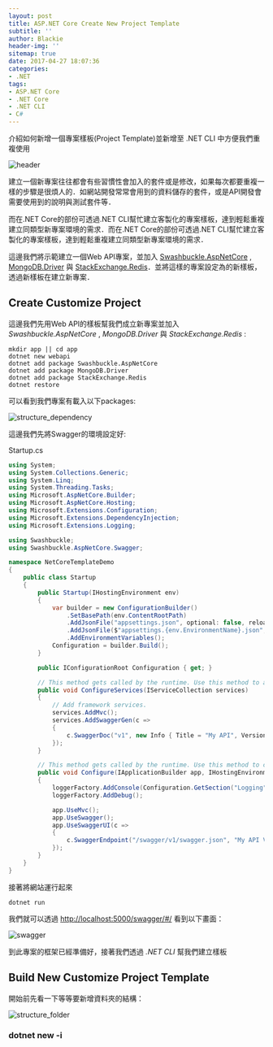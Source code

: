 ```yaml
---
layout: post
title: ASP.NET Core Create New Project Template
subtitle: ''
author: Blackie
header-img: ''
sitemap: true
date: 2017-04-27 18:07:36
categories:
- .NET
tags: 
- ASP.NET Core
- .NET Core
- .NET CLI
- C#
---
```


介紹如何新增一個專案樣板(Project Template)並新增至 .NET CLI 中方便我們重複使用

<!-- More -->

![header](header.png)

建立一個新專案往往都會有些習慣性會加入的套件或是修改，如果每次都要重複一樣的步驟是很煩人的．如網站開發常常會用到的資料儲存的套件，或是API開發會需要使用到的說明與測試套件等．

而在.NET Core的部份可透過.NET CLI幫忙建立客製化的專案樣板，達到輕鬆重複建立同類型新專案環境的需求．而在.NET Core的部份可透過.NET CLI幫忙建立客製化的專案樣板，達到輕鬆重複建立同類型新專案環境的需求．

這邊我們將示範建立一個Web API專案，並加入 [Swashbuckle.AspNetCore](https://github.com/domaindrivendev/Swashbuckle.AspNetCore) , [MongoDB.Driver](https://github.com/mongodb/mongo-csharp-driver) 與 [StackExchange.Redis](https://github.com/StackExchange/StackExchange.Redis)．並將這樣的專案設定為的新樣板，透過新樣板在建立新專案．

## Create Customize Project ##

這邊我們先用Web API的樣板幫我們成立新專案並加入 *Swashbuckle.AspNetCore* , *MongoDB.Driver* 與 *StackExchange.Redis* :

    mkdir app || cd app
    dotnet new webapi
    dotnet add package Swashbuckle.AspNetCore
    dotnet add package MongoDB.Driver
    dotnet add package StackExchange.Redis
    dotnet restore

可以看到我們專案有載入以下packages:

![structure_dependency](structure_dependency.png)

這邊我們先將Swagger的環境設定好:

Startup.cs
```csharp
using System;
using System.Collections.Generic;
using System.Linq;
using System.Threading.Tasks;
using Microsoft.AspNetCore.Builder;
using Microsoft.AspNetCore.Hosting;
using Microsoft.Extensions.Configuration;
using Microsoft.Extensions.DependencyInjection;
using Microsoft.Extensions.Logging;

using Swashbuckle;
using Swashbuckle.AspNetCore.Swagger;

namespace NetCoreTemplateDemo
{
    public class Startup
    {
        public Startup(IHostingEnvironment env)
        {
            var builder = new ConfigurationBuilder()
                .SetBasePath(env.ContentRootPath)
                .AddJsonFile("appsettings.json", optional: false, reloadOnChange: true)
                .AddJsonFile($"appsettings.{env.EnvironmentName}.json", optional: true)
                .AddEnvironmentVariables();
            Configuration = builder.Build();
        }

        public IConfigurationRoot Configuration { get; }

        // This method gets called by the runtime. Use this method to add services to the container.
        public void ConfigureServices(IServiceCollection services)
        {
            // Add framework services.
            services.AddMvc();
            services.AddSwaggerGen(c =>
            {
                c.SwaggerDoc("v1", new Info { Title = "My API", Version = "v1" });
            });
        }

        // This method gets called by the runtime. Use this method to configure the HTTP request pipeline.
        public void Configure(IApplicationBuilder app, IHostingEnvironment env, ILoggerFactory loggerFactory)
        {
            loggerFactory.AddConsole(Configuration.GetSection("Logging"));
            loggerFactory.AddDebug();

            app.UseMvc();
            app.UseSwagger();
            app.UseSwaggerUI(c =>
            {
                c.SwaggerEndpoint("/swagger/v1/swagger.json", "My API V1");
            });
        }
    }
}
```

接著將網站運行起來

    dotnet run

我們就可以透過 [http://localhost:5000/swagger/#/](http://localhost:5000/swagger/#/) 看到以下畫面：

![swagger](swagger.png)

到此專案的框架已經準備好，接著我們透過 *.NET CLI* 幫我們建立樣板

## Build New Customize Project Template ##

開始前先看一下等等要新增資料夾的結構：

![structure_folder](structure_folder.png)

### dotnet new -i <template folder> ###

這邊最簡單的做法是透過 *.template.config* 資料夾並在裡面新增 *template.json* 的方式建立新樣板結構:

template.json
```json
{
  "author": "Blackie Tsai",
  "classifications": ["BK Templates","WebAPI"],
  "name": "WebAPI + Swagger + Redis + MongoDB",
  "tags": {
    "language": "C#"
  },
  "identity": "BK.WebAPI",
  "shortName": "bkwebapi",
  "guids": [ "dc46e9be-12d2-43c5-ac94-5c7019d59196" ],
  "sourceName": "BK.WebAPI"
}
```

這邊參數可以參考[官方wiki](https://github.com/dotnet/templating/wiki/%22Runnable-Project%22-Templates)．

接著透過.NET CLI執行以下指令完成安裝，要注意路徑是你的專案路徑:

    dotnet new --install /Users/blackie/Desktop/DEV/blackie1019/NetCoreTemplateDemo

完成後即可以查看一下目前的專案樣板是否有新增成功：

![templates](templates.png)

新增成功後我們即可透過我們的樣板定義的 *shortName* 來建立新專案

![temaple_new_project](temaple_new_project.png)

### Remove Customize Project ###

很遺憾與不方便的是目前 *.NET CLI* 沒有單獨移除的方法，目前能達到的移除效果的指令只有還原，請參考下面：

    dotnet new --debug:reinit

再次提醒！這會將我們的設定都還原(原先安裝的其他templates也會因為恢復而被移除)，所以使用上要特別注意一下．

## References ##

- [How to create your own templates for dotnet new](https://blogs.msdn.microsoft.com/dotnet/2017/04/02/how-to-create-your-own-templates-for-dotnet-new/)
- [Create a dotnet new project template in dotnet core](http://dotnetthoughts.net/create-a-dot-net-new-project-template-in-dot-net-core/)
- [Custom Project Templates Using dotnet new](http://rehansaeed.com/custom-project-templates-using-dotnet-new/)
- [.NET Blog : How to create your own templates for dotnet new](https://blogs.msdn.microsoft.com/dotnet/2017/04/02/how-to-create-your-own-templates-for-dotnet-new/)